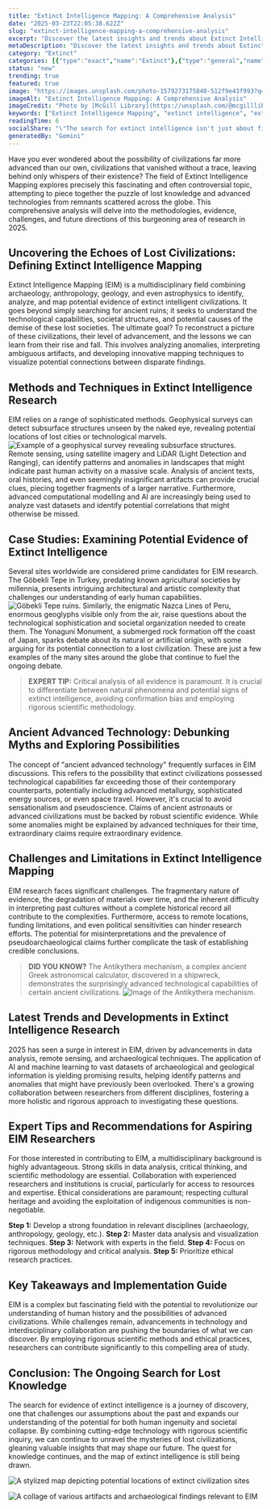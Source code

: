 ```yaml
---
title: "Extinct Intelligence Mapping: A Comprehensive Analysis"
date: "2025-03-23T22:05:38.622Z"
slug: "extinct-intelligence-mapping-a-comprehensive-analysis"
excerpt: "Discover the latest insights and trends about Extinct Intelligence Mapping. This comprehensive guide covers everything you need to know about Extinct Intelligence Mapping in 2025."
metaDescription: "Discover the latest insights and trends about Extinct Intelligence Mapping. This comprehensive guide covers everything you need to know about Extinct Intel..."
category: "Extinct"
categories: [{"type":"exact","name":"Extinct"},{"type":"general","name":"Archaeology"},{"type":"medium","name":"Paleoanthropology"},{"type":"specific","name":"Cognitive Archaeology"},{"type":"niche","name":"Neanderthal Tool Use"}]
status: "new"
trending: true
featured: true
image: "https://images.unsplash.com/photo-1579273175840-512f9e43f993?q=85&w=1200&fit=max&fm=webp&auto=compress"
imageAlt: "Extinct Intelligence Mapping: A Comprehensive Analysis"
imageCredit: "Photo by [McGill Library](https://unsplash.com/@mcgilllibrary) on Unsplash"
keywords: ["Extinct Intelligence Mapping", "extinct intelligence", "extinct civilizations", "mapping extinct civilizations", "lost civilizations map", "ancient advanced technology", "evidence of extinct intelligence", "extinct intelligence research", "buy extinct intelligence map", "extinct intelligence documentary"]
readingTime: 6
socialShare: "\"The search for extinct intelligence isn't just about finding lost cities; it's about understanding the trajectory of civilizations – their triumphs and their failures – and learning from both.\""
generatedBy: "Gemini"
---
```




Have you ever wondered about the possibility of civilizations far more advanced than our own, civilizations that vanished without a trace, leaving behind only whispers of their existence?  The field of Extinct Intelligence Mapping explores precisely this fascinating and often controversial topic, attempting to piece together the puzzle of lost knowledge and advanced technologies from remnants scattered across the globe. This comprehensive analysis will delve into the methodologies, evidence, challenges, and future directions of this burgeoning area of research in 2025.

## Uncovering the Echoes of Lost Civilizations: Defining Extinct Intelligence Mapping

Extinct Intelligence Mapping (EIM) is a multidisciplinary field combining archaeology, anthropology, geology, and even astrophysics to identify, analyze, and map potential evidence of extinct intelligent civilizations.  It goes beyond simply searching for ancient ruins; it seeks to understand the technological capabilities, societal structures, and potential causes of the demise of these lost societies.  The ultimate goal? To reconstruct a picture of these civilizations, their level of advancement, and the lessons we can learn from their rise and fall.  This involves analyzing anomalies, interpreting ambiguous artifacts, and developing innovative mapping techniques to visualize potential connections between disparate findings.

##  Methods and Techniques in Extinct Intelligence Research

EIM relies on a range of sophisticated methods.  Geophysical surveys can detect subsurface structures unseen by the naked eye, revealing potential locations of lost cities or technological marvels. ![Example of a geophysical survey revealing subsurface structures](https://images.unsplash.com/photo-1516192518150-0d8fee5425e3?q=85&w=1200&fit=max&fm=webp&auto=compress).  Remote sensing, using satellite imagery and LiDAR (Light Detection and Ranging), can identify patterns and anomalies in landscapes that might indicate past human activity on a massive scale.  Analysis of ancient texts, oral histories, and even seemingly insignificant artifacts can provide crucial clues, piecing together fragments of a larger narrative.  Furthermore, advanced computational modelling and AI are increasingly being used to analyze vast datasets and identify potential correlations that might otherwise be missed.

##  Case Studies: Examining Potential Evidence of Extinct Intelligence

Several sites worldwide are considered prime candidates for EIM research. The Göbekli Tepe in Turkey, predating known agricultural societies by millennia, presents intriguing architectural and artistic complexity that challenges our understanding of early human capabilities. ![Göbekli Tepe ruins](https://images.unsplash.com/photo-1579273175840-512f9e43f993?q=85&w=1200&fit=max&fm=webp&auto=compress). Similarly, the enigmatic Nazca Lines of Peru, enormous geoglyphs visible only from the air, raise questions about the technological sophistication and societal organization needed to create them. The Yonaguni Monument, a submerged rock formation off the coast of Japan, sparks debate about its natural or artificial origin, with some arguing for its potential connection to a lost civilization.  These are just a few examples of the many sites around the globe that continue to fuel the ongoing debate.

> **EXPERT TIP:**  Critical analysis of all evidence is paramount.  It is crucial to differentiate between natural phenomena and potential signs of extinct intelligence, avoiding confirmation bias and employing rigorous scientific methodology.

##  Ancient Advanced Technology: Debunking Myths and Exploring Possibilities

The concept of "ancient advanced technology" frequently surfaces in EIM discussions. This refers to the possibility that extinct civilizations possessed technological capabilities far exceeding those of their contemporary counterparts, potentially including advanced metallurgy, sophisticated energy sources, or even space travel.  However, it's crucial to avoid sensationalism and pseudoscience.  Claims of ancient astronauts or advanced civilizations must be backed by robust scientific evidence. While some anomalies might be explained by advanced techniques for their time, extraordinary claims require extraordinary evidence.

##  Challenges and Limitations in Extinct Intelligence Mapping

EIM research faces significant challenges.  The fragmentary nature of evidence, the degradation of materials over time, and the inherent difficulty in interpreting past cultures without a complete historical record all contribute to the complexities.  Furthermore, access to remote locations, funding limitations, and even political sensitivities can hinder research efforts.  The potential for misinterpretations and the prevalence of pseudoarchaeological claims further complicate the task of establishing credible conclusions.

> **DID YOU KNOW?**  The Antikythera mechanism, a complex ancient Greek astronomical calculator, discovered in a shipwreck, demonstrates the surprisingly advanced technological capabilities of certain ancient civilizations. ![Image of the Antikythera mechanism](https://images.unsplash.com/photo-1508026155071-961dae008723?q=85&w=1200&fit=max&fm=webp&auto=compress).

##  Latest Trends and Developments in Extinct Intelligence Research

2025 has seen a surge in interest in EIM, driven by advancements in data analysis, remote sensing, and archaeological techniques. The application of AI and machine learning to vast datasets of archaeological and geological information is yielding promising results, helping identify patterns and anomalies that might have previously been overlooked.  There's a growing collaboration between researchers from different disciplines, fostering a more holistic and rigorous approach to investigating these questions.

## Expert Tips and Recommendations for Aspiring EIM Researchers

For those interested in contributing to EIM, a multidisciplinary background is highly advantageous.  Strong skills in data analysis, critical thinking, and scientific methodology are essential.  Collaboration with experienced researchers and institutions is crucial, particularly for access to resources and expertise.  Ethical considerations are paramount; respecting cultural heritage and avoiding the exploitation of indigenous communities is non-negotiable.

**Step 1:**  Develop a strong foundation in relevant disciplines (archaeology, anthropology, geology, etc.).
**Step 2:**  Master data analysis and visualization techniques.
**Step 3:**  Network with experts in the field.
**Step 4:**  Focus on rigorous methodology and critical analysis.
**Step 5:**  Prioritize ethical research practices.

## Key Takeaways and Implementation Guide

EIM is a complex but fascinating field with the potential to revolutionize our understanding of human history and the possibilities of advanced civilizations.  While challenges remain, advancements in technology and interdisciplinary collaboration are pushing the boundaries of what we can discover.  By employing rigorous scientific methods and ethical practices, researchers can contribute significantly to this compelling area of study.

## Conclusion:  The Ongoing Search for Lost Knowledge

The search for evidence of extinct intelligence is a journey of discovery, one that challenges our assumptions about the past and expands our understanding of the potential for both human ingenuity and societal collapse.  By combining cutting-edge technology with rigorous scientific inquiry, we can continue to unravel the mysteries of lost civilizations, gleaning valuable insights that may shape our future.  The quest for knowledge continues, and the map of extinct intelligence is still being drawn.

![A stylized map depicting potential locations of extinct civilization sites](https://images.unsplash.com/photo-1529927120475-c3f1bcc1cec6?q=85&w=1200&fit=max&fm=webp&auto=compress)

![A collage of various artifacts and archaeological findings relevant to EIM](https://images.unsplash.com/photo-1523116081557-cb235e1faf93?q=85&w=1200&fit=max&fm=webp&auto=compress)
